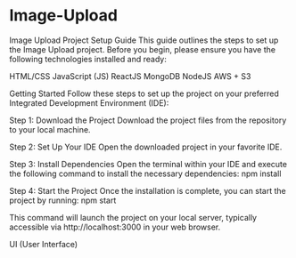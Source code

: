 # Image-Upload

Image Upload Project Setup Guide
This guide outlines the steps to set up the Image Upload project. Before you begin, please ensure you have the following technologies installed and ready:

HTML/CSS
JavaScript (JS)
ReactJS
MongoDB
NodeJS
AWS + S3


Getting Started
Follow these steps to set up the project on your preferred Integrated Development Environment (IDE):

Step 1: Download the Project
Download the project files from the repository to your local machine.

Step 2: Set Up Your IDE
Open the downloaded project in your favorite IDE.

Step 3: Install Dependencies
Open the terminal within your IDE and execute the following command to install the necessary dependencies:
npm install

Step 4: Start the Project
Once the installation is complete, you can start the project by running:
npm start

This command will launch the project on your local server, typically accessible via http://localhost:3000 in your web browser.

UI (User Interface)

